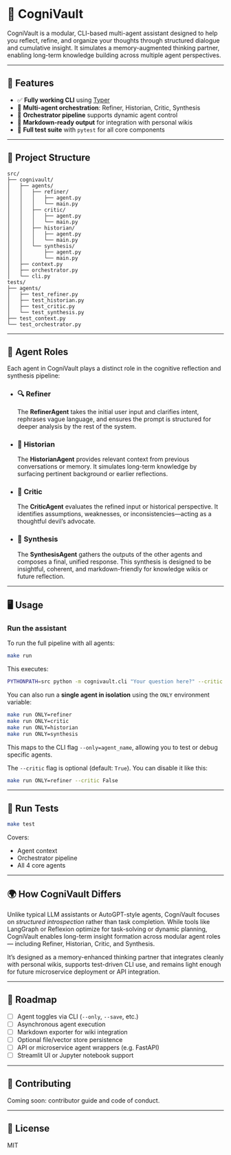 # 🧠 CogniVault

CogniVault is a modular, CLI-based multi-agent assistant designed to help you reflect, refine, and organize your thoughts through structured dialogue and cumulative insight. It simulates a memory-augmented thinking partner, enabling long-term knowledge building across multiple agent perspectives.

---

## 🚀 Features

- ✅ **Fully working CLI** using [Typer](https://typer.tiangolo.com/)
- 🧠 **Multi-agent orchestration**: Refiner, Historian, Critic, Synthesis
- 🔁 **Orchestrator pipeline** supports dynamic agent control
- 📄 **Markdown-ready output** for integration with personal wikis
- 🧪 **Full test suite** with `pytest` for all core components

---

## 🧱 Project Structure

```
src/
├── cognivault/
│   ├── agents/
│   │   ├── refiner/
│   │   │   ├── agent.py
│   │   │   └── main.py
│   │   ├── critic/
│   │   │   ├── agent.py
│   │   │   └── main.py
│   │   ├── historian/
│   │   │   ├── agent.py
│   │   │   └── main.py
│   │   └── synthesis/
│   │       ├── agent.py
│   │       └── main.py
│   ├── context.py
│   ├── orchestrator.py
│   └── cli.py
tests/
├── agents/
│   ├── test_refiner.py
│   ├── test_historian.py
│   ├── test_critic.py
│   └── test_synthesis.py
├── test_context.py
└── test_orchestrator.py
```

---

## 🧠 Agent Roles

Each agent in CogniVault plays a distinct role in the cognitive reflection and synthesis pipeline:

- ### 🔍 Refiner
  The **RefinerAgent** takes the initial user input and clarifies intent, rephrases vague language, and ensures the prompt is structured for deeper analysis by the rest of the system.

- ### 🧾 Historian
  The **HistorianAgent** provides relevant context from previous conversations or memory. It simulates long-term knowledge by surfacing pertinent background or earlier reflections.

- ### 🧠 Critic
  The **CriticAgent** evaluates the refined input or historical perspective. It identifies assumptions, weaknesses, or inconsistencies—acting as a thoughtful devil’s advocate.

- ### 🧵 Synthesis
  The **SynthesisAgent** gathers the outputs of the other agents and composes a final, unified response. This synthesis is designed to be insightful, coherent, and markdown-friendly for knowledge wikis or future reflection.

---

## 🖥️ Usage

### Run the assistant

To run the full pipeline with all agents:

```bash
make run
```

This executes:

```bash
PYTHONPATH=src python -m cognivault.cli "Your question here?" --critic
```

You can also run a **single agent in isolation** using the `ONLY` environment variable:

```bash
make run ONLY=refiner
make run ONLY=critic
make run ONLY=historian
make run ONLY=synthesis
```

This maps to the CLI flag `--only=agent_name`, allowing you to test or debug specific agents.

The `--critic` flag is optional (default: `True`). You can disable it like this:

```bash
make run ONLY=refiner --critic False
```
---

## 🧪 Run Tests

```bash
make test
```

Covers:
- Agent context
- Orchestrator pipeline
- All 4 core agents

---

## 🌍 How CogniVault Differs

Unlike typical LLM assistants or AutoGPT-style agents, CogniVault focuses on *structured introspection* rather than task completion. While tools like LangGraph or Reflexion optimize for task-solving or dynamic planning, CogniVault enables long-term insight formation across modular agent roles — including Refiner, Historian, Critic, and Synthesis.

It’s designed as a memory-enhanced thinking partner that integrates cleanly with personal wikis, supports test-driven CLI use, and remains light enough for future microservice deployment or API integration.

---

## 🔭 Roadmap

- [ ] Agent toggles via CLI (`--only`, `--save`, etc.)
- [ ] Asynchronous agent execution
- [ ] Markdown exporter for wiki integration
- [ ] Optional file/vector store persistence
- [ ] API or microservice agent wrappers (e.g. FastAPI)
- [ ] Streamlit UI or Jupyter notebook support

---

## 🤝 Contributing

Coming soon: contributor guide and code of conduct.

---

## 📜 License

MIT